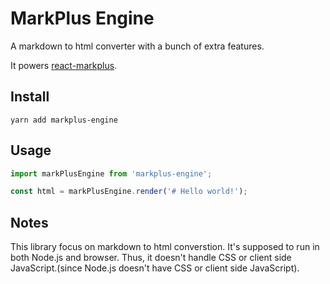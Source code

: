 # MarkPlus Engine

A markdown to html converter with a bunch of extra features.

It powers [react-markplus](https://github.com/markpluslabs/react-markplus).

## Install

```
yarn add markplus-engine
```

## Usage

```ts
import markPlusEngine from 'markplus-engine';

const html = markPlusEngine.render('# Hello world!');
```

## Notes

This library focus on markdown to html converstion.
It's supposed to run in both Node.js and browser.
Thus, it doesn't handle CSS or client side JavaScript.(since Node.js doesn't have CSS or client side JavaScript).
